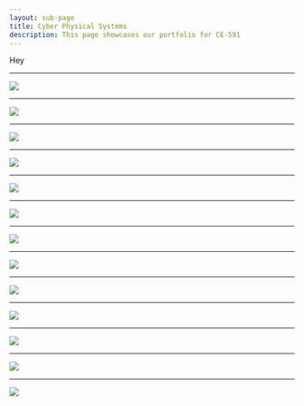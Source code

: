 ```yaml
---
layout: sub-page
title: Cyber Physical Systems
description: This page showcases our portfolio for CE-591
---
```


Hey

---

![](./1.png)

---

![](./2.jpg)

---

![](./3.jpg)

---

![](./4.jpg)

---

![](./5.jpg)

---

![](./6.jpg)

---

![](./7.jpg)

---

![](./8.jpg)

---

![](./9.jpg)

---

![](./10.jpg)

---

![](./11.jpg)

---

![](./12.png)

---

![](./13.png)
